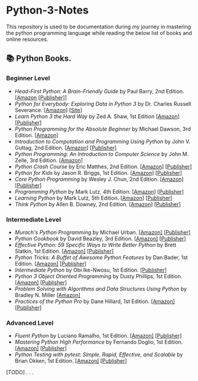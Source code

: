 # Python-3-Notes
This repository is used to be documentation during my journey in mastering the python programming language while reading the below list of books and online resources.


## :books: Python Books.

### Beginner Level

- *Head-First Python: A Brain-Friendly Guide* by Paul Barry, 2nd Edition. \[[Amazon](https://www.amazon.com/_/dp/1491919531?tag=oreilly20-20) \[[Publisher\]](https://www.oreilly.com/library/view/head-first-python/9781491919521/)\]
- *Python for Everybody: Exploring Data in Python 3* by Dr. Charles Russell Severance. \[[Amazon\]](https://www.amazon.com/Python-Everybody-Exploring-Data/dp/1530051126) \[[Site\]](https://www.py4e.com/book)
- *Learn Python 3 the Hard Way* by Zed A. Shaw, 1st Edition  \[[Amazon\]](https://www.amazon.com/dp/0134692888/?tag=devdetailpage02-20) \[[Publisher\]](https://learnpythonthehardway.org/python3/)
- *Python Programming for the Absolute Beginner* by Michael Dawson, 3rd Edition. \[[Amazon\]](https://www.amazon.com/Python-Programming-Absolute-Beginner-3rd/dp/1435455002)
- *Introduction to Computation and Programming Using Python* by John V. Guttag, 2nd Edition. \[[Amazon\]](https://www.amazon.com/Introduction-Computation-Programming-Using-Python/dp/0262529629) \[[Publisher\]](https://mitpress.mit.edu/books/introduction-computation-and-programming-using-python-second-edition)
- *Python Programming: An Introduction to Computer Science* by John M. Zelle, 3rd Edition. \[[Amazon\]](https://www.amazon.com/Python-Programming-Introduction-Computer-Science/dp/1887902996) 
- *Python Crash Course* by Eric Matthes, 2nd Edition. \[[Amazon\]](https://www.amazon.com/Python-Crash-Course-Hands-Project-Based/dp/1593276036) \[[Publisher\]](https://www.oreilly.com/library/view/python-crash-course/9781457197185/)
- *Python for Kids* by Jason R. Briggs, 1st Edition. \[[Amazon\]](https://www.amazon.com/dp/1593274076/?tag=devdetailpage02-20) \[[Publisher\]](https://nostarch.com/pythonforkids)
- *Core Python Programming* by Wesley J. Chun, 2nd Edition. \[[Amazon\]](https://www.amazon.com/Core-Python-Programming-Wesley-Chun/dp/0132269937) \[[Publisher\]](https://www.oreilly.com/library/view/core-python-programming/0132269937/)
- *Programming Python* by Mark Lutz, 4th Edition. \[[Amazon\]](https://www.amazon.com/_/dp/0596158106?tag=oreilly20-20) \[[Publisher\]](https://www.oreilly.com/library/view/programming-python-4th/9781449398712/)
- *Learning Python* by Mark Lutz, 5th Edition. \[[Amazon\]](https://www.amazon.com/Learning-Python-5th-Mark-Lutz/dp/1449355730) \[[Publisher\]](https://www.oreilly.com/library/view/learning-python-5th/9781449355722/)
- *Think Python* by Allen B. Downey, 2nd Edition. \[[Amazon\]](https://www.amazon.com/Think-Python-Like-Computer-Scientist/dp/1491939362) \[[Publisher\]](https://greenteapress.com/wp/think-python-2e/)

### Intermediate Level

- *Murach's Python Programming* by Michael Urban. \[[Amazon\]](https://www.amazon.com/Murachs-Python-Programming-Michael-Urban/dp/1890774979) \[[Publisher\]](https://www.murach.com/shop/murach-s-python-programming-detail)
- *Python Cookbook* by David Beazley, 3rd Edition. \[[Amazon\]](https://www.amazon.com/_/dp/1449340377?tag=oreilly20-20) \[[Publisher\]](https://www.oreilly.com/library/view/python-cookbook-3rd/9781449357337/)
- *Effective Python: 59 Specific Ways to Write Better Python* by Brett Slatkin, 1st Edition. \[[Amazon\]](https://www.amazon.com/Effective-Python-Specific-Software-Development/dp/0134034287) \[[Publisher\]](https://www.oreilly.com/library/view/effective-python-59/9780134034416/)
- *Python Tricks: A Buffet of Awesome Python Features* by Dan Bader, 1st Edition. \[[Amazon\]](amazon.com/Effective-Python-Specific-Software-Development/dp/0134034287) \[[Publisher\]](https://realpython.com/products/real-python-course/)
- *Intermediate Python* by Obi Ike-Nwosu, 1st Edition. \[[Publisher\]](https://leanpub.com/intermediatepython)
- *Python 3 Object Oriented Programming* by Dusty Phillips, 1st Edition. \[[Amazon\]](https://www.amazon.com/Python-3-Object-Oriented-Programming/dp/1849511268) \[[Publisher\]](https://www.packtpub.com/product/python-3-object-oriented-programming-third-edition/9781789615852)
- *Problem Solving with Algorithms and Data Structures Using Python* by Bradley N. Miller \[[Amazon\]](https://www.amazon.com/Problem-Solving-Algorithms-Structures-Python/dp/1590282574)
- *Practices of the Python Pro* by Dane Hillard, 1st Edition. \[[Amazon\]](https://www.amazon.com/Practices-Python-Pro-Dane-Hillard/dp/1617296082) \[[Publisher\]](https://www.oreilly.com/library/view/practices-of-the/9781617296086/)

### Advanced Level
- *Fluent Python* by Luciano Ramalho, 1st Edition. \[[Amazon\]](https://www.amazon.com/_/dp/1491946008?tag=oreilly20-20) \[[Publisher\]](https://www.oreilly.com/library/view/fluent-python/9781491946237/)
- *Mastering Python High Performance* by Fernando Doglio, 1st Edition. \[[Amazon\]](https://www.amazon.com/Mastering-Python-Performance-Fernando-Doglio/dp/1783989300) \[[Publisher\]](https://www.packtpub.com/product/mastering-python-high-performance/9781783989300)
- *Python Testing with pytest: Simple, Rapid, Effective, and Scalable* by Brian Okken, 1st Edition. \[[Amazon\]](https://www.amazon.com/Python-Testing-pytest-Effective-Scalable/dp/1680502409) \[[Publisher\]](https://pragprog.com/titles/bopytest/python-testing-with-pytest/)

[TODO]
.
.
.
